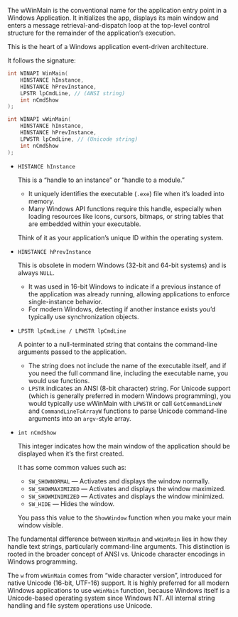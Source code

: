 The wWinMain is the conventional name for the application entry point in a Windows Application. It initializes the app, displays its main window and enters a message retrieval-and-dispatch loop at the top-level control structure for the remainder of the application’s execution. 

This is the heart of a Windows application event-driven architecture. 

It follows the signature:

```c
int WINAPI WinMain(
    HINSTANCE hInstance,
    HINSTANCE hPrevInstance,
    LPSTR lpCmdLine, // (ANSI string)
    int nCmdShow
);
```

```c
int WINAPI wWinMain(
    HINSTANCE hInstance,
    HINSTANCE hPrevInstance,
    LPWSTR lpCmdLine, // (Unicode string)
    int nCmdShow
);
```

- `HISTANCE hInstance`
    
    This is a “handle to an instance” or “handle to a module.”
    
    - It uniquely identifies the executable (`.exe`) file when it’s loaded into memory.
    - Many Windows API functions require this handle, especially when loading resources like icons, cursors, bitmaps, or string tables that are embedded within your executable.
    
    Think of it as your application’s unique ID within the operating system.
    
- `HINSTANCE hPrevInstance`
    
    This is obsolete in modern Windows (32-bit and 64-bit systems) and is always `NULL`.
    
    - It was used in 16-bit Windows to indicate if a previous instance of the application was already running, allowing applications to enforce single-instance behavior.
    - For modern Windows, detecting if another instance exists you’d typically use synchronization objects.
- `LPSTR lpCmdLine / LPWSTR lpCmdLine`
    
    A pointer to a null-terminated string that contains the command-line arguments passed to the application.
    
    - The string does not include the name of the executable itself, and if you need the full command line, including the executable name, you would use functions.
    - `LPSTR` indicates an ANSI (8-bit character) string. For Unicode support (which is generally preferred in modern Windows programming), you would typically use wWinMain with `LPWSTR` or call `GetCommandLineW` and `CommandLineToArrayW` functions to parse Unicode command-line arguments into an `argv`-style array.
- `int nCmdShow`
    
    This integer indicates how the main window of the application should be displayed when it’s the first created.
    
    It has some common values such as:
    
    - `SW_SHOWNORMAL` — Activates and displays the window normally.
    - `SW_SHOWMAXIMIZED` — Activates and displays the window maximized.
    - `SW_SHOWMINIMIZED` — Activates and displays the window minimized.
    - `SW_HIDE` — Hides the window.
    
    You pass this value to the `ShowWindow` function when you make your main window visible.
    

The fundamental difference between `WinMain` and `wWinMain` lies in how they handle text strings, particularly command-line arguments. This distinction is rooted in the broader concept of ANSI vs. Unicode character encodings in Windows programming.

The `w` from `wWinMain` comes from “wide character version”, introduced for native Unicode (16-bit, UTF-16) support. It is highly preferred for all modern Windows applications to use `wWinMain` function, because Windows itself is a Unicode-based operating system since Windows NT. All internal string handling and file system operations use Unicode.
